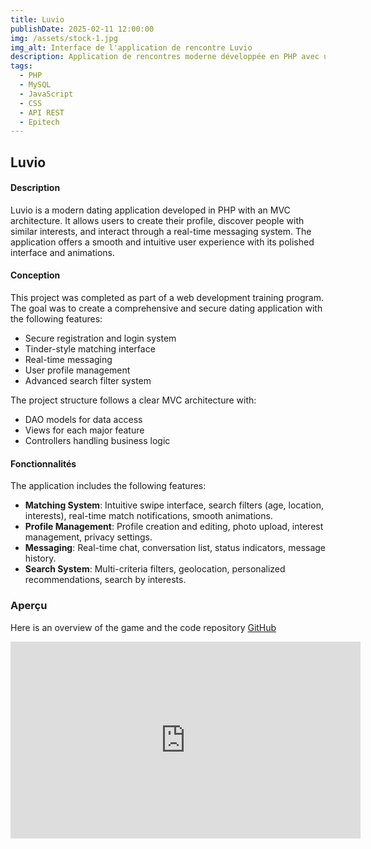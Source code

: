 ```yaml
---
title: Luvio
publishDate: 2025-02-11 12:00:00
img: /assets/stock-1.jpg
img_alt: Interface de l'application de rencontre Luvio
description: Application de rencontres moderne développée en PHP avec une architecture MVC, permettant aux utilisateurs de trouver l'amour basé sur leurs centres d'intérêts.
tags:
  - PHP
  - MySQL
  - JavaScript
  - CSS
  - API REST
  - Epitech
---
```


## Luvio

#### Description

Luvio is a modern dating application developed in PHP with an MVC architecture. It allows users to create their profile, discover people with similar interests, and interact through a real-time messaging system. The application offers a smooth and intuitive user experience with its polished interface and animations.

#### Conception

This project was completed as part of a web development training program. The goal was to create a comprehensive and secure dating application with the following features:
- Secure registration and login system
- Tinder-style matching interface
- Real-time messaging
- User profile management
- Advanced search filter system

The project structure follows a clear MVC architecture with:
- DAO models for data access
- Views for each major feature
- Controllers handling business logic

#### Fonctionnalités

The application includes the following features:

- **Matching System**: Intuitive swipe interface, search filters (age, location, interests), real-time match notifications, smooth animations.
- **Profile Management**: Profile creation and editing, photo upload, interest management, privacy settings.
- **Messaging**: Real-time chat, conversation list, status indicators, message history.
- **Search System**: Multi-criteria filters, geolocation, personalized recommendations, search by interests.

### Aperçu

Here is an overview of the game and the code repository [GitHub]()

<iframe width="560" height="315" src="https://www.youtube.com/embed/6Tv3PjVxCW8" frameborder="0" allowfullscreen></iframe>